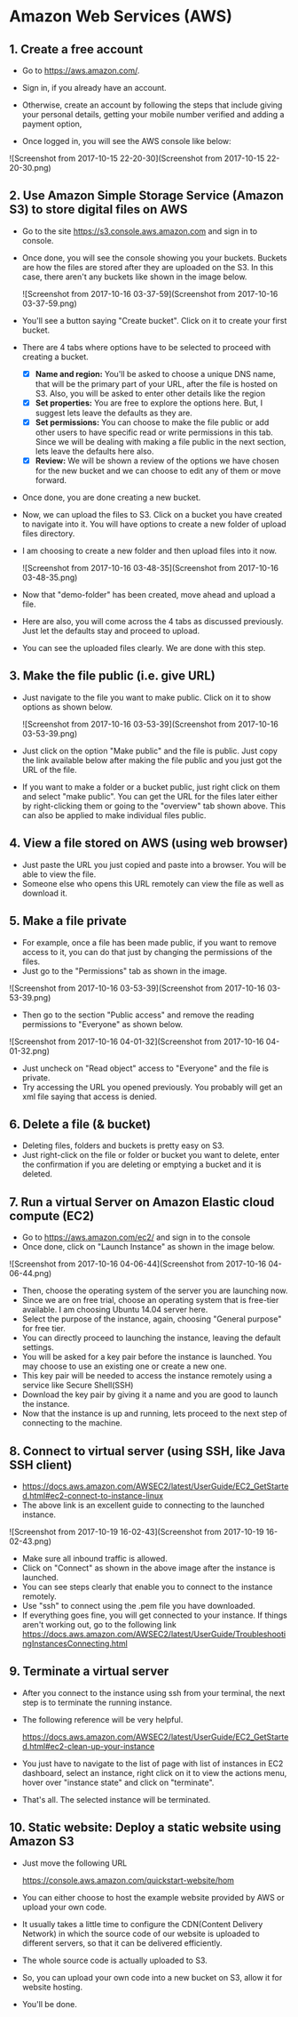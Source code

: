 # Amazon Web Services (AWS)

## 1. Create a free account

- Go to https://aws.amazon.com/.


- Sign in, if you already have an account.


- Otherwise, create an account by following the steps that include giving your personal details, getting your mobile number verified and adding a payment option, 


- Once logged in, you will see the AWS console like below:

![Screenshot from 2017-10-15 22-20-30](Screenshot from 2017-10-15 22-20-30.png)



## 2. Use Amazon Simple Storage Service (Amazon S3) to store digital files on AWS

- Go to the site https://s3.console.aws.amazon.com and sign in to console.

- Once done, you will see the console showing you your buckets. Buckets are how the files are stored after they are uploaded on the S3. In this case, there aren't any buckets like shown in the image below.

  ![Screenshot from 2017-10-16 03-37-59](Screenshot from 2017-10-16 03-37-59.png)


- You'll see a button saying "Create bucket". Click on it to create your first bucket.

- There are 4 tabs where options have to be selected to proceed with creating a bucket.

  - [x] **Name and region:** You'll be asked to choose a unique DNS name, that will be the primary part of your URL, after the file is hosted on S3. Also, you will be asked to enter other details like the region
  - [x] **Set properties:** You are free to explore the options here. But, I suggest lets leave the defaults as they are.
  - [x] **Set permissions:** You can choose to make the file public or add other users to have specific read or write permissions in this tab. Since we will be dealing with making a file public in the next section, lets leave the defaults here also.
  - [x] **Review:** We will be shown a review of the options we have chosen for the new bucket and we can choose to edit any of them or move forward.

- Once done, you are done creating a new bucket.

- Now, we can upload the files to S3. Click on a bucket you have created to navigate into it. You will have options to create a new folder of upload files directory.

- I am choosing to create a new folder and then upload files into it now.

  ![Screenshot from 2017-10-16 03-48-35](Screenshot from 2017-10-16 03-48-35.png)


- Now that "demo-folder" has been created, move ahead and upload a file.
- Here are also, you will come across the 4 tabs as discussed previously. Just let the defaults stay and proceed to upload.
- You can see the uploaded files clearly. We are done with this step.

## 3. Make the file public (i.e. give URL)

- Just navigate to the file you want to make public. Click on it to show options as shown below.

  ![Screenshot from 2017-10-16 03-53-39](Screenshot from 2017-10-16 03-53-39.png)


- Just click on the option "Make public" and the file is public. Just copy the link available below after making the file public and you just got the URL of the file.
- If you want to make a folder or a bucket public, just right click on them and select "make public". You can get the URL for the files later either by right-clicking them or going to the "overview" tab shown above. This can also be applied to make individual files public.

## 4. View a file stored on AWS (using web browser)

- Just paste the URL you just copied and paste into a browser. You will be able to view the file.
- Someone else who opens this URL remotely can view the file as well as download it.

## 5. Make a file private

- For example, once a file has been made public, if you want to remove access to it, you can do that just by changing the permissions of the files.
- Just go to the "Permissions" tab as shown in the image.

![Screenshot from 2017-10-16 03-53-39](Screenshot from 2017-10-16 03-53-39.png)

- Then go to the section "Public access" and remove the reading permissions to "Everyone" as shown below.

![Screenshot from 2017-10-16 04-01-32](Screenshot from 2017-10-16 04-01-32.png)

- Just uncheck on "Read object" access to "Everyone" and the file is private. 
- Try accessing the URL you opened previously. You probably will get an xml file saying that access is denied.

## 6. Delete a file (& bucket)

- Deleting files, folders and buckets is pretty easy on S3.
- Just right-click on the file or folder or bucket you want to delete, enter the confirmation if you are deleting or emptying a bucket and it is deleted.

## 7. Run a virtual Server on Amazon Elastic cloud compute (EC2)

- Go to https://aws.amazon.com/ec2/ and sign in to the console
- Once done, click on "Launch Instance" as shown in the image below.

![Screenshot from 2017-10-16 04-06-44](Screenshot from 2017-10-16 04-06-44.png)

- Then, choose the operating system of the server you are launching now.
- Since we are on free trial, choose an operating system that is free-tier available. I am choosing Ubuntu 14.04 server here.
- Select the purpose of the instance, again, choosing "General purpose" for free tier.
- You can directly proceed to launching the instance, leaving the default settings.
- You will be asked for a key pair before the instance is launched. You may choose to use an existing one or create a new one. 
- This key pair will be needed to access the instance remotely using a service like Secure Shell(SSH)
- Download the key pair by giving it a name and you are good to launch the instance.
- Now that the instance is up and running, lets proceed to the next step of connecting to the machine.

## 8. Connect to virtual server (using SSH, like Java SSH client)

- https://docs.aws.amazon.com/AWSEC2/latest/UserGuide/EC2_GetStarted.html#ec2-connect-to-instance-linux
- The above link is an excellent guide to connecting to the launched instance.

![Screenshot from 2017-10-19 16-02-43](Screenshot from 2017-10-19 16-02-43.png)

- Make sure all inbound traffic is allowed.
- Click on "Connect" as shown in the above image after the instance is launched.
- You can see steps clearly that enable you to connect to the instance remotely.
- Use "ssh" to connect using the .pem file you have downloaded.
- If everything goes fine, you will get connected to your instance. If things aren't working out, go to the following link https://docs.aws.amazon.com/AWSEC2/latest/UserGuide/TroubleshootingInstancesConnecting.html

## 9. Terminate a virtual server

- After you connect to the instance using ssh from your terminal, the next step is to terminate the running instance.

- The following reference will be very helpful.

  https://docs.aws.amazon.com/AWSEC2/latest/UserGuide/EC2_GetStarted.html#ec2-clean-up-your-instance

- You just have to navigate to the list of page with list of instances in EC2 dashboard, select an instance, right click on it to view the actions menu, hover over "instance state" and click on "terminate".

- That's all. The selected instance will be terminated.

## 10. Static website: Deploy a static website using Amazon S3

- Just move the following URL

  https://console.aws.amazon.com/quickstart-website/hom

- You can either choose to host the example website provided by AWS or upload your own code.

- It usually takes a little time to configure the CDN(Content Delivery Network) in which the source code of our website is uploaded to different servers, so that it can be delivered efficiently.

- The whole source code is actually uploaded to S3.

- So, you can upload your own code into a new bucket on S3, allow it for website hosting. 

- You'll be done.